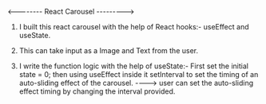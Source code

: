 <--------      React Carousel     --------->
1. I built this react carousel with the help of React hooks:- useEffect and useState.

2. This can take input as a Image and Text from the user.

3. I write the function logic with the help of useState:- First set the initial state = 0; then using useEffect inside it setInterval to set the   timing of an auto-sliding effect of the carousel.
----> user can set the auto-sliding effect timing by changing the interval provided.